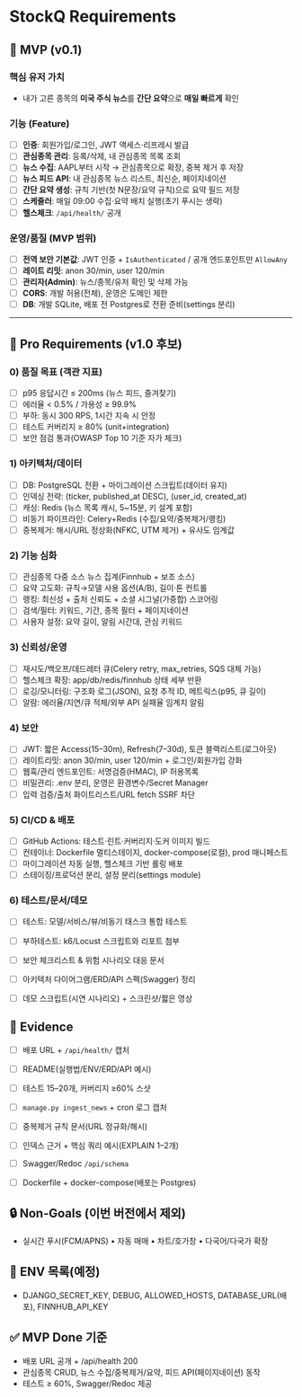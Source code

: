 # StockQ Requirements

## 🎯 MVP (v0.1)

### 핵심 유저 가치
- 내가 고른 종목의 **미국 주식 뉴스**를 **간단 요약**으로 **매일 빠르게** 확인

### 기능 (Feature)
- [ ] **인증**: 회원가입/로그인, JWT 액세스·리프레시 발급
- [ ] **관심종목 관리**: 등록/삭제, 내 관심종목 목록 조회
- [ ] **뉴스 수집**: AAPL부터 시작 → 관심종목으로 확장, 중복 제거 후 저장
- [ ] **뉴스 피드 API**: 내 관심종목 뉴스 리스트, 최신순, 페이지네이션
- [ ] **간단 요약 생성**: 규칙 기반(첫 N문장/요약 규칙)으로 요약 필드 저장
- [ ] **스케줄러**: 매일 09:00 수집·요약 배치 실행(초기 푸시는 생략)
- [ ] **헬스체크**: `/api/health/` 공개

### 운영/품질 (MVP 범위)
- [ ] **전역 보안 기본값**: JWT 인증 + `IsAuthenticated` / 공개 엔드포인트만 `AllowAny`
- [ ] **레이트 리밋**: anon 30/min, user 120/min
- [ ] **관리자(Admin)**: 뉴스/종목/유저 확인 및 삭제 가능
- [ ] **CORS**: 개발 허용(전체), 운영은 도메인 제한
- [ ] **DB**: 개발 SQLite, 배포 전 Postgres로 전환 준비(settings 분리)

---

## 🚀 Pro Requirements (v1.0 후보)

### 0) 품질 목표 (객관 지표)
- [ ] p95 응답시간 ≤ 200ms (뉴스 피드, 즐겨찾기)
- [ ] 에러율 < 0.5% / 가용성 ≥ 99.9%
- [ ] 부하: 동시 300 RPS, 1시간 지속 시 안정
- [ ] 테스트 커버리지 ≥ 80% (unit+integration)
- [ ] 보안 점검 통과(OWASP Top 10 기준 자가 체크)

### 1) 아키텍처/데이터
- [ ] DB: PostgreSQL 전환 + 마이그레이션 스크립트(데이터 유지)
- [ ] 인덱싱 전략: (ticker, published_at DESC), (user_id, created_at)
- [ ] 캐싱: Redis (뉴스 목록 캐시, 5~15분, 키 설계 포함)
- [ ] 비동기 파이프라인: Celery+Redis (수집/요약/중복제거/랭킹)
- [ ] 중복제거: 해시/URL 정상화(NFKC, UTM 제거) + 유사도 임계값

### 2) 기능 심화
- [ ] 관심종목 다중 소스 뉴스 집계(Finnhub + 보조 소스)
- [ ] 요약 고도화: 규칙→모델 사용 옵션(A/B), 길이·톤 컨트롤
- [ ] 랭킹: 최신성 + 출처 신뢰도 + 소셜 시그널(가중합) 스코어링
- [ ] 검색/필터: 키워드, 기간, 종목 필터 + 페이지네이션
- [ ] 사용자 설정: 요약 길이, 알림 시간대, 관심 키워드

### 3) 신뢰성/운영
- [ ] 재시도/백오프/데드레터 큐(Celery retry, max_retries, SQS 대체 가능)
- [ ] 헬스체크 확장: app/db/redis/finnhub 상태 세부 반환
- [ ] 로깅/모니터링: 구조화 로그(JSON), 요청 추적 ID, 메트릭스(p95, 큐 길이)
- [ ] 알람: 에러율/지연/큐 적체/외부 API 실패율 임계치 알림

### 4) 보안
- [ ] JWT: 짧은 Access(15–30m), Refresh(7–30d), 토큰 블랙리스트(로그아웃)
- [ ] 레이트리밋: anon 30/min, user 120/min + 로그인/회원가입 강화
- [ ] 웹훅/관리 엔드포인트: 서명검증(HMAC), IP 허용목록
- [ ] 비밀관리: .env 분리, 운영은 환경변수/Secret Manager
- [ ] 입력 검증/출처 화이트리스트/URL fetch SSRF 차단

### 5) CI/CD & 배포
- [ ] GitHub Actions: 테스트·린트·커버리지·도커 이미지 빌드
- [ ] 컨테이너: Dockerfile 멀티스테이지, docker-compose(로컬), prod 매니페스트
- [ ] 마이그레이션 자동 실행, 헬스체크 기반 롤링 배포
- [ ] 스테이징/프로덕션 분리, 설정 분리(settings module)

### 6) 테스트/문서/데모
- [ ] 테스트: 모델/서비스/뷰/비동기 태스크 통합 테스트
- [ ] 부하테스트: k6/Locust 스크립트와 리포트 첨부
- [ ] 보안 체크리스트 & 위험 시나리오 대응 문서
- [ ] 아키텍처 다이어그램/ERD/API 스펙(Swagger) 정리
- [ ] 데모 스크립트(시연 시나리오) + 스크린샷/짧은 영상



## 📎 Evidence
- [ ] 배포 URL + `/api/health/` 캡처
- [ ] README(실행법/ENV/ERD/API 예시)
- [ ] 테스트 15–20개, 커버리지 ≥60% 스샷
- [ ] `manage.py ingest_news` + cron 로그 캡처
- [ ] 중복제거 규칙 문서(URL 정규화/해시)
- [ ] 인덱스 근거 + 핵심 쿼리 예시(EXPLAIN 1–2개)
- [ ] Swagger/Redoc `/api/schema`
- [ ] Dockerfile + docker-compose(배포는 Postgres)


## 🔒 Non-Goals (이번 버전에서 제외)
- 실시간 푸시(FCM/APNS) • 자동 매매 • 차트/호가창 • 다국어/다국가 확장

## 🔧 ENV 목록(예정)
- DJANGO_SECRET_KEY, DEBUG, ALLOWED_HOSTS, DATABASE_URL(배포), FINNHUB_API_KEY

## ✅ MVP Done 기준
- 배포 URL 공개 + /api/health 200
- 관심종목 CRUD, 뉴스 수집/중복제거/요약, 피드 API(페이지네이션) 동작
- 테스트 ≥ 60%, Swagger/Redoc 제공
